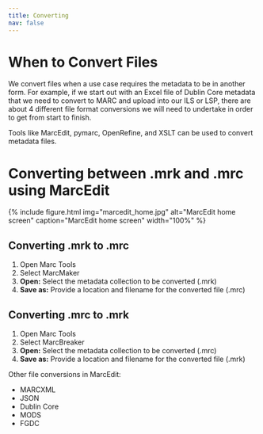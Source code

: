```yaml
---
title: Converting
nav: false
---
```


# When to Convert Files

We convert files when a use case requires the metadata to be in another form. For example, if we start out with an Excel file of Dublin Core metadata that we need to convert to MARC and upload into our ILS or LSP, there are about 4 different file format conversions we will need to undertake in order to get from start to finish.

Tools like MarcEdit, pymarc, OpenRefine, and XSLT can be used to convert metadata files.

# Converting between .mrk and .mrc using MarcEdit

{% include figure.html img="marcedit_home.jpg" alt="MarcEdit home screen" caption="MarcEdit home screen" width="100%" %}

## Converting .mrk to .mrc

1. Open Marc Tools
1. Select MarcMaker
1. **Open:** Select the metadata collection to be converted (.mrk)
1. **Save as:** Provide a location and filename for the converted file (.mrc)

## Converting .mrc to .mrk
1. Open Marc Tools
1. Select MarcBreaker
1. **Open:** Select the metadata collection to be converted (.mrc)
1. **Save as:** Provide a location and filename for the converted file (.mrk)

Other file conversions in MarcEdit:
* MARCXML
* JSON
* Dublin Core
* MODS
* FGDC
